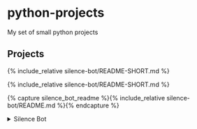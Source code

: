 # python-projects

My set of small python projects

## Projects

{% include_relative silence-bot/README-SHORT.md %}

{% include_relative silence-bot/README-SHORT.md %}


{% capture silence_bot_readme %}{% include_relative silence-bot/README.md %}{% endcapture %}
<details>
	<summary>Silence Bot</summary>
	{{ silence_bot_readme | markdownify }}
</details>
